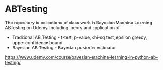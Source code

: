 # ABTesting

The repository is collections of class work in Bayesian Machine Learning - ABTesting on Udemy.
Including theory and application of
- Traditional AB Testing - t-test, p-value, chi-sq test, epsilon greedy, upper confidence bound
- Bayesian AB Testing - Bayesian postorier estimator

https://www.udemy.com/course/bayesian-machine-learning-in-python-ab-testing/
